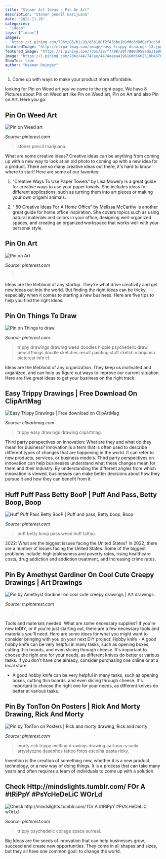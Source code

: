 ```yaml
---
title: "Stoner Art Ideas ~ Pin On Art"
description: "Stoner pencil marijuana"
date: "2022-11-26"
categories:
- "ideas"
tags: ["ideas"]
images:
- "https://i.pinimg.com/736x/85/b1/88/85b188f2f436be1b9ddc3d8d0ef3cc6d.jpg"
featuredImage: "http://clipartmag.com/image/easy-trippy-drawings-13.jpg"
featured_image: "https://i.pinimg.com/736x/29/f7/88/29f7880d058eda31e96ae5f369213ec3.jpg"
image: "https://i.pinimg.com/736x/44/74/ae/4474aeea419616dd6662519b4876f171.jpg"
ShowToc: true
author: "Keenan Reinger"
---
```



1. Come up with ways to make your product more affordable.

	

		
looking for Pin on Weed art you've came to the right page. We have 8 Pictures about Pin on Weed art like Pin on Weed art, Pin on Art and also Pin on Art. Here you go:
		
    
## Pin On Weed Art

<img loading=lazy src="https://i.pinimg.com/736x/85/b1/88/85b188f2f436be1b9ddc3d8d0ef3cc6d.jpg" onerror="this.onerror=null;this.src='https://tse3.mm.bing.net/th?id=OIP.gyJvl4Z8trMqD17cY1mCLwHaNK&amp;pid=15.1';" alt="Pin on Weed art">

_Source: pinterest.com_

>stoner pencil marijuana. 

	

What are some creative ideas?
Creative ideas can be anything from coming up with a new way to look at an old photo to coming up with a new idea for a product. There are so many creative ideas out there, it's hard to know where to start! Here are some of our favorites: 
1. “Creative Ways To Use Paper Towels” by Lisa Mowery is a great guide for creative ways to use your paper towels. She includes ideas for different applications, such as turning them into art pieces or making your own origami animals.

2. “ 50 Creative Ideas For A Home Office” by Melissa McCarthy is another great guide for home office inspiration. She covers topics such as using natural materials and colors in your office, designing well-organized spaces, and creating an organized workspace that works well with your personal style.


    
## Pin On Art

<img loading=lazy src="https://i.pinimg.com/736x/2e/7d/dd/2e7ddd6dc01ebd2a22fbdf60246825c3.jpg" onerror="this.onerror=null;this.src='https://tse2.mm.bing.net/th?id=OIP.rnGc1t50oWXEoOTM16NLsAHaJ4&amp;pid=15.1';" alt="Pin on Art">

_Source: pinterest.com_

>. 

	

Ideas are the lifeblood of any startup. They're what drive creativity and get new ideas out into the world. But finding the right ideas can be tricky, especially when it comes to starting a new business. Here are five tips to help you find the right ideas: 

    
## Pin On Things To Draw

<img loading=lazy src="https://i.pinimg.com/736x/09/4b/e2/094be2abfe35cbd233294088cd08eaaa--trippy-drawings-weed-art.jpg" onerror="this.onerror=null;this.src='https://tse1.mm.bing.net/th?id=OIP.VpnmwI7omzJd4uld_Q0IbQHaJ4&amp;pid=15.1';" alt="Pin on Things to draw">

_Source: pinterest.com_

>trippy drawings drawing weed doodles hippie psychedelic draw pencil things doodle sketches result painting stuff sketch marijuana picterest info cf. 

	

Ideas are the lifeblood of any organization. They keep us motivated and organized, and can help us figure out ways to improve our current situation. Here are five great ideas to get your business on the right track: 

    
## Easy Trippy Drawings | Free Download On ClipArtMag

<img loading=lazy src="http://clipartmag.com/image/easy-trippy-drawings-13.jpg" onerror="this.onerror=null;this.src='https://tse1.mm.bing.net/th?id=OIP.e-fGy3SKHYS3HoMUdcw3kgHaKe&amp;pid=15.1';" alt="Easy Trippy Drawings | Free download on ClipArtMag">

_Source: clipartmag.com_

>trippy easy drawings drawing clipartmag. 

	

Third party perspectives on innovation: What are they and what do they mean for business?
Innovation is a term that is often used to describe different types of changes that are happening in the world. It can refer to new products, services, or business models. Third party perspectives on innovation can help businesses understand what these changes mean for them and their industry. By understanding the different angles from which innovation is viewed, businesses can make better decisions about how they pursue it and how they can benefit from it.

    
## Huff Puff Pass Betty BooP | Puff And Pass, Betty Boop, Boop

<img loading=lazy src="https://i.pinimg.com/736x/13/ce/eb/13ceeb62d70d8d668b9b409f343a1d7e.jpg" onerror="this.onerror=null;this.src='https://tse2.mm.bing.net/th?id=OIP.--TYDEnUa_Wu6MzY30YKVgHaHa&amp;pid=15.1';" alt="Huff Puff Pass Betty BooP | Puff and pass, Betty boop, Boop">

_Source: pinterest.com_

>puff betty boop pass weed huff tattoo. 

	

2022: What are the biggest issues facing the United States?
In 2022, there are a number of issues facing the United States. Some of the biggest problems include: high joblessness and poverty rates, rising healthcare costs, drug addiction and addiction treatment, and increasing crime rates.

    
## Pin By Amethyst Gardiner On Cool Cute Creepy Drawings | Art Drawings

<img loading=lazy src="https://i.pinimg.com/736x/29/f7/88/29f7880d058eda31e96ae5f369213ec3.jpg" onerror="this.onerror=null;this.src='https://tse4.mm.bing.net/th?id=OIP.ckWUULTcicy648hlHAMAZAAAAA&amp;pid=15.1';" alt="Pin by Amethyst Gardiner on cool cute creepy drawings | Art drawings">

_Source: tr.pinterest.com_

>. 

	

Tools and materials needed: What are some necessary supplies?
If you're new toDIY, or if you're just starting out, there are a few necessary tools and materials you'll need. Here are some ideas for what you might want to consider bringing with you on your next DIY project:
Hobby knife - A good hobby knife can be very helpful in many tasks, such as opening boxes, cutting thin boards, and even slicing through cheese. It's important to choose the right one for your needs, as different knives do better at various tasks. If you don't have one already, consider purchasing one online or at a local store.

- A good hobby knife can be very helpful in many tasks, such as opening boxes, cutting thin boards, and even slicing through cheese. It's important to choose the right one for your needs, as different knives do better at various tasks.

    
## Pin By TonTon On Posters | Rick And Morty Drawing, Rick And Morty

<img loading=lazy src="https://i.pinimg.com/736x/44/74/ae/4474aeea419616dd6662519b4876f171.jpg" onerror="this.onerror=null;this.src='https://tse4.mm.bing.net/th?id=OIP.t7wFhFDG4SPV9g5nNHmY6gHaJ-&amp;pid=15.1';" alt="Pin by TonTon on Posters | Rick and morty drawing, Rick and morty">

_Source: pinterest.com_

>morty rick trippy melting drawings drawing cartoon rysunki artystyczne desenhos tattoo fotos escolha pasta ricky. 

	

Invention is the creation of something new, whether it is a new product, technology, or a new way of doing things. It is a process that can take many years and often requires a team of individuals to come up with a solution.

    
## Check Http://mindslights.tumblr.com/ FOr A #tRiPpY #PsYcHeDeLiC WOrLd

<img loading=lazy src="https://i.pinimg.com/736x/0e/78/45/0e7845fb85e6b9efbf3a425587d0b49f--trippy-psychedelic.jpg" onerror="this.onerror=null;this.src='https://tse4.mm.bing.net/th?id=OIP.p_gJM14tCl9BJo9eGL_cjwHaLF&amp;pid=15.1';" alt="Check http://mindslights.tumblr.com/ fOr A #tRiPpY #PsYcHeDeLiC wOrLd">

_Source: pinterest.com_

>trippy psychedelic collage space surreal. 

	

Big Ideas are the seeds of innovation that can help businesses grow, succeed and create new opportunities. They come in all shapes and sizes, but they all have one common goal: to change the world.


